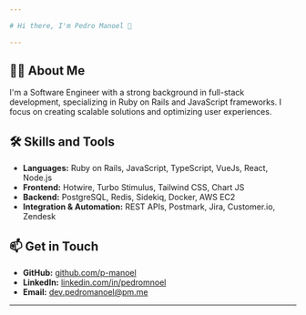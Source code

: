 ```yaml
---

# Hi there, I'm Pedro Manoel 👋

---
```


## 👨‍💻 About Me

I'm a Software Engineer with a strong background in full-stack development, specializing in Ruby on Rails and JavaScript frameworks. I focus on creating scalable solutions and optimizing user experiences.

## 🛠 Skills and Tools

- **Languages:** Ruby on Rails, JavaScript, TypeScript, VueJs, React, Node.js
- **Frontend:** Hotwire, Turbo Stimulus, Tailwind CSS, Chart JS
- **Backend:** PostgreSQL, Redis, Sidekiq, Docker, AWS EC2
- **Integration & Automation:** REST APIs, Postmark, Jira, Customer.io, Zendesk

## 📫 Get in Touch

- **GitHub:** [github.com/p-manoel](https://github.com/p-manoel)
- **LinkedIn:** [linkedin.com/in/pedromnoel](https://linkedin.com/in/pedromnoel)
- **Email:** [dev.pedromanoel@pm.me](mailto:dev.pedromanoel@pm.me)

---
